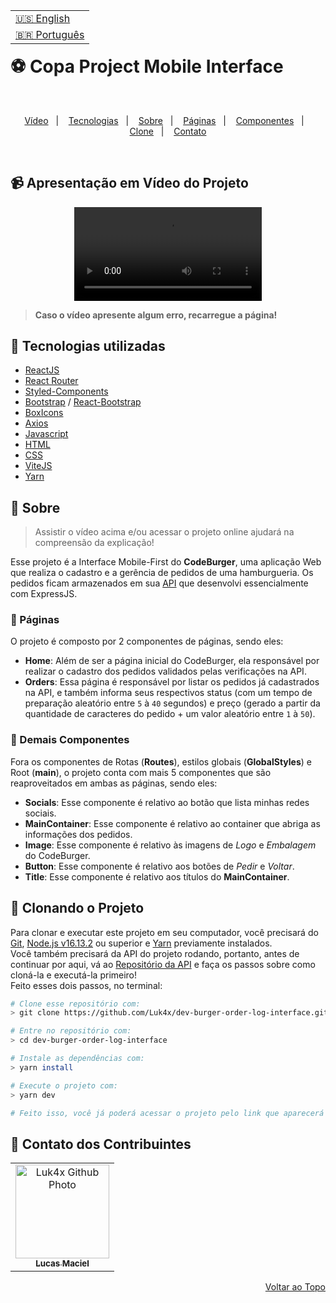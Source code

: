 <table align="right">
  <tr>
    <td>
      <a href="readme-en.md">🇺🇸 English</a>
    </td>
  </tr>
  <tr>
    <td>
      <a href="README.md">🇧🇷 Português</a>
    </td>
  </tr>
</table>
<br>

# ⚽ Copa Project Mobile Interface

<br>
<p align="center">
  <a href="#-apresentação-em-vídeo-do-projeto">Vídeo</a>&nbsp;&nbsp;&nbsp;|&nbsp;&nbsp;&nbsp;
  <a href="#-tecnologias-utilizadas">Tecnologias</a>&nbsp;&nbsp;&nbsp;|&nbsp;&nbsp;&nbsp;
  <a href="#-sobre">Sobre</a>&nbsp;&nbsp;&nbsp;|&nbsp;&nbsp;&nbsp;
  <a href="#-páginas">Páginas</a>&nbsp;&nbsp;&nbsp;|&nbsp;&nbsp;&nbsp;
  <a href="#-demais-componentes">Componentes</a>&nbsp;&nbsp;&nbsp;|&nbsp;&nbsp;&nbsp;
  <a href="#-clonando-o-projeto">Clone</a>&nbsp;&nbsp;&nbsp;|&nbsp;&nbsp;&nbsp;
  <a href="#-contato-dos-contribuintes">Contato</a>
</p>
<br>

## 📹 Apresentação em Vídeo do Projeto
<div align="center">
  <video src="https://user-images.githubusercontent.com/86276393/201728234-136afa4d-27c4-4060-b33a-0e0e6ac9d2bd.mp4" />
</div>

> **Caso o vídeo apresente algum erro, recarregue a página!**<br>

## 🚀 Tecnologias utilizadas

-   [ReactJS](https://pt-br.reactjs.org)
-   [React Router](https://reactrouter.com/docs/en/v6/getting-started/overview)
-   [Styled-Components](https://styled-components.com)
-   [Bootstrap](https://getbootstrap.com/) / [React-Bootstrap](https://react-bootstrap.github.io/)
-   [BoxIcons](https://boxicons.com/)
-   [Axios](https://axios-http.com/docs/intro)
-   [Javascript](https://developer.mozilla.org/en-US/docs/Web/JavaScript)
-   [HTML](https://developer.mozilla.org/en-US/docs/Web/HTML)
-   [CSS](https://developer.mozilla.org/en-US/docs/Web/CSS)
-   [ViteJS](https://vitejs.dev/)
-   [Yarn](https://yarnpkg.com/)

## 📝 Sobre

> Assistir o vídeo acima e/ou acessar o projeto online ajudará na compreensão da explicação!

Esse projeto é a Interface Mobile-First do **CodeBurger**, uma aplicação Web que realiza o cadastro e a gerência de pedidos de uma hamburgueria. Os pedidos ficam armazenados em sua [API](https://github.com/Luk4x/dev-burger-order-log-API) que desenvolvi essencialmente com ExpressJS.

### 📄 Páginas

O projeto é composto por 2 componentes de páginas, sendo eles:

  - **Home**: Além de ser a página inicial do CodeBurger, ela responsável por realizar o cadastro dos pedidos validados pelas verificações na API.
  - **Orders**: Essa página é responsável por listar os pedidos já cadastrados na API, e também informa seus respectivos status (com um tempo de preparação aleatório entre `5` à `40` segundos) e preço (gerado a partir da quantidade de caracteres do pedido + um valor aleatório entre `1` à `50`).

### 📑 Demais Componentes

Fora os componentes de Rotas (**Routes**), estilos globais (**GlobalStyles**) e Root (**main**), o projeto conta com mais 5 componentes que são reaproveitados em ambas as páginas, sendo eles:

- **Socials**: Esse componente é relativo ao botão que lista minhas redes sociais.
- **MainContainer**: Esse componente é relativo ao container que abriga as informações dos pedidos.
- **Image**: Esse componente é relativo às imagens de _Logo_ e _Embalagem_ do CodeBurger.
- **Button**: Esse componente é relativo aos botões de _Pedir_ e _Voltar_.
- **Title**: Esse componente é relativo aos títulos do **MainContainer**.

## 📖 Clonando o Projeto

Para clonar e executar este projeto em seu computador, você precisará do [Git](https://git-scm.com/), [Node.js v16.13.2](https://nodejs.org/en/) ou superior e [Yarn](https://yarnpkg.com/) previamente instalados.<br>
Você também precisará da API do projeto rodando, portanto, antes de continuar por aqui, vá ao [Repositório da API](https://github.com/Luk4x/dev-burger-order-log-API) e faça os passos sobre como cloná-la e executá-la primeiro!<br>
Feito esses dois passos, no terminal:


```bash
# Clone esse repositório com:
> git clone https://github.com/Luk4x/dev-burger-order-log-interface.git

# Entre no repositório com:
> cd dev-burger-order-log-interface

# Instale as dependências com:
> yarn install

# Execute o projeto com:
> yarn dev

# Feito isso, você já poderá acessar o projeto pelo link que aparecerá no terminal! (algo como http://localhost:3000/ ou http://127.0.0.1:5173/)
```

## 🤝 Contato dos Contribuintes

<table>
  <tr>
    <td align="center">
      <a href="https://www.linkedin.com/in/lucasmacielf/">
        <img src="https://avatars.githubusercontent.com/Luk4x" width="150px;" alt="Luk4x Github Photo"/><br>
        <sub>
          <b>Lucas Maciel</b>
        </sub>
      </a>
    </td>
  </tr>
</table>

<p align="right">
  <a href="#-codeburger-project-interface">Voltar ao Topo</a>
</p>
